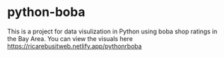 # python-boba
This is a project for data visulization in Python using boba shop ratings in the Bay Area. You can view the visuals here https://ricarebusitweb.netlify.app/pythonrboba
